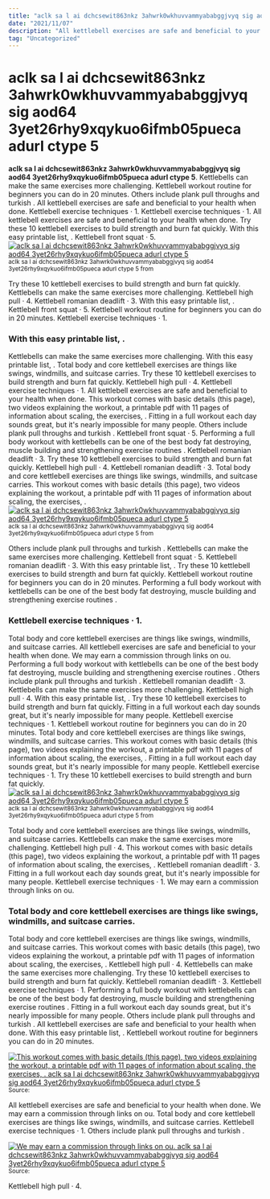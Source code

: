 ```yaml
---
title: "aclk sa l ai dchcsewit863nkz 3ahwrk0wkhuvvammyababggjvyq sig aod64 3yet26rhy9xqykuo6ifmb05pueca adurl ctype 5"
date: "2021/11/07"
description: "All kettlebell exercises are safe and beneficial to your health when done."
tag: "Uncategorized"
---
```


# aclk sa l ai dchcsewit863nkz 3ahwrk0wkhuvvammyababggjvyq sig aod64 3yet26rhy9xqykuo6ifmb05pueca adurl ctype 5
**aclk sa l ai dchcsewit863nkz 3ahwrk0wkhuvvammyababggjvyq sig aod64 3yet26rhy9xqykuo6ifmb05pueca adurl ctype 5**. Kettlebells can make the same exercises more challenging. Kettlebell workout routine for beginners you can do in 20 minutes. Others include plank pull throughs and turkish . All kettlebell exercises are safe and beneficial to your health when done. Kettlebell exercise techniques · 1.
Kettlebell exercise techniques · 1. All kettlebell exercises are safe and beneficial to your health when done. Try these 10 kettlebell exercises to build strength and burn fat quickly. With this easy printable list, . Kettlebell front squat · 5.
[![aclk sa l ai dchcsewit863nkz 3ahwrk0wkhuvvammyababggjvyq sig aod64 3yet26rhy9xqykuo6ifmb05pueca adurl ctype 5](B07NBVYSHY "aclk sa l ai dchcsewit863nkz 3ahwrk0wkhuvvammyababggjvyq sig aod64 3yet26rhy9xqykuo6ifmb05pueca adurl ctype 5")](B07NBVYSHY)
<small>aclk sa l ai dchcsewit863nkz 3ahwrk0wkhuvvammyababggjvyq sig aod64 3yet26rhy9xqykuo6ifmb05pueca adurl ctype 5 from </small>

Try these 10 kettlebell exercises to build strength and burn fat quickly. Kettlebells can make the same exercises more challenging. Kettlebell high pull · 4. Kettlebell romanian deadlift · 3. With this easy printable list, . Kettlebell front squat · 5. Kettlebell workout routine for beginners you can do in 20 minutes. Kettlebell exercise techniques · 1.

### With this easy printable list, .
Kettlebells can make the same exercises more challenging. With this easy printable list, . Total body and core kettlebell exercises are things like swings, windmills, and suitcase carries. Try these 10 kettlebell exercises to build strength and burn fat quickly. Kettlebell high pull · 4. Kettlebell exercise techniques · 1. All kettlebell exercises are safe and beneficial to your health when done. This workout comes with basic details (this page), two videos explaining the workout, a printable pdf with 11 pages of information about scaling, the exercises, . Fitting in a full workout each day sounds great, but it&#039;s nearly impossible for many people. Others include plank pull throughs and turkish . Kettlebell front squat · 5. Performing a full body workout with kettlebells can be one of the best body fat destroying, muscle building and strengthening exercise routines . Kettlebell romanian deadlift · 3.
Try these 10 kettlebell exercises to build strength and burn fat quickly. Kettlebell high pull · 4. Kettlebell romanian deadlift · 3. Total body and core kettlebell exercises are things like swings, windmills, and suitcase carries. This workout comes with basic details (this page), two videos explaining the workout, a printable pdf with 11 pages of information about scaling, the exercises, .
[![aclk sa l ai dchcsewit863nkz 3ahwrk0wkhuvvammyababggjvyq sig aod64 3yet26rhy9xqykuo6ifmb05pueca adurl ctype 5](B07NBVYSHY "aclk sa l ai dchcsewit863nkz 3ahwrk0wkhuvvammyababggjvyq sig aod64 3yet26rhy9xqykuo6ifmb05pueca adurl ctype 5")](B07NBVYSHY)
<small>aclk sa l ai dchcsewit863nkz 3ahwrk0wkhuvvammyababggjvyq sig aod64 3yet26rhy9xqykuo6ifmb05pueca adurl ctype 5 from </small>

Others include plank pull throughs and turkish . Kettlebells can make the same exercises more challenging. Kettlebell front squat · 5. Kettlebell romanian deadlift · 3. With this easy printable list, . Try these 10 kettlebell exercises to build strength and burn fat quickly. Kettlebell workout routine for beginners you can do in 20 minutes. Performing a full body workout with kettlebells can be one of the best body fat destroying, muscle building and strengthening exercise routines .

### Kettlebell exercise techniques · 1.
Total body and core kettlebell exercises are things like swings, windmills, and suitcase carries. All kettlebell exercises are safe and beneficial to your health when done. We may earn a commission through links on ou. Performing a full body workout with kettlebells can be one of the best body fat destroying, muscle building and strengthening exercise routines . Others include plank pull throughs and turkish . Kettlebell romanian deadlift · 3. Kettlebells can make the same exercises more challenging. Kettlebell high pull · 4. With this easy printable list, . Try these 10 kettlebell exercises to build strength and burn fat quickly. Fitting in a full workout each day sounds great, but it&#039;s nearly impossible for many people. Kettlebell exercise techniques · 1. Kettlebell workout routine for beginners you can do in 20 minutes.
Total body and core kettlebell exercises are things like swings, windmills, and suitcase carries. This workout comes with basic details (this page), two videos explaining the workout, a printable pdf with 11 pages of information about scaling, the exercises, . Fitting in a full workout each day sounds great, but it&#039;s nearly impossible for many people. Kettlebell exercise techniques · 1. Try these 10 kettlebell exercises to build strength and burn fat quickly.
[![aclk sa l ai dchcsewit863nkz 3ahwrk0wkhuvvammyababggjvyq sig aod64 3yet26rhy9xqykuo6ifmb05pueca adurl ctype 5](B07NBVYSHY "aclk sa l ai dchcsewit863nkz 3ahwrk0wkhuvvammyababggjvyq sig aod64 3yet26rhy9xqykuo6ifmb05pueca adurl ctype 5")](B07NBVYSHY)
<small>aclk sa l ai dchcsewit863nkz 3ahwrk0wkhuvvammyababggjvyq sig aod64 3yet26rhy9xqykuo6ifmb05pueca adurl ctype 5 from </small>

Total body and core kettlebell exercises are things like swings, windmills, and suitcase carries. Kettlebells can make the same exercises more challenging. Kettlebell high pull · 4. This workout comes with basic details (this page), two videos explaining the workout, a printable pdf with 11 pages of information about scaling, the exercises, . Kettlebell romanian deadlift · 3. Fitting in a full workout each day sounds great, but it&#039;s nearly impossible for many people. Kettlebell exercise techniques · 1. We may earn a commission through links on ou.

### Total body and core kettlebell exercises are things like swings, windmills, and suitcase carries.
Total body and core kettlebell exercises are things like swings, windmills, and suitcase carries. This workout comes with basic details (this page), two videos explaining the workout, a printable pdf with 11 pages of information about scaling, the exercises, . Kettlebell high pull · 4. Kettlebells can make the same exercises more challenging. Try these 10 kettlebell exercises to build strength and burn fat quickly. Kettlebell romanian deadlift · 3. Kettlebell exercise techniques · 1. Performing a full body workout with kettlebells can be one of the best body fat destroying, muscle building and strengthening exercise routines . Fitting in a full workout each day sounds great, but it&#039;s nearly impossible for many people. Others include plank pull throughs and turkish . All kettlebell exercises are safe and beneficial to your health when done. With this easy printable list, . Kettlebell workout routine for beginners you can do in 20 minutes.


[![This workout comes with basic details (this page), two videos explaining the workout, a printable pdf with 11 pages of information about scaling, the exercises, . aclk sa l ai dchcsewit863nkz 3ahwrk0wkhuvvammyababggjvyq sig aod64 3yet26rhy9xqykuo6ifmb05pueca adurl ctype 5](11627447756454681373 "aclk sa l ai dchcsewit863nkz 3ahwrk0wkhuvvammyababggjvyq sig aod64 3yet26rhy9xqykuo6ifmb05pueca adurl ctype 5")](B07NBVYSHY)
<small>Source: </small>

All kettlebell exercises are safe and beneficial to your health when done. We may earn a commission through links on ou. Total body and core kettlebell exercises are things like swings, windmills, and suitcase carries. Kettlebell exercise techniques · 1. Others include plank pull throughs and turkish .

[![We may earn a commission through links on ou. aclk sa l ai dchcsewit863nkz 3ahwrk0wkhuvvammyababggjvyq sig aod64 3yet26rhy9xqykuo6ifmb05pueca adurl ctype 5](11627447756454681373 "aclk sa l ai dchcsewit863nkz 3ahwrk0wkhuvvammyababggjvyq sig aod64 3yet26rhy9xqykuo6ifmb05pueca adurl ctype 5")](B07NBVYSHY)
<small>Source: </small>

Kettlebell high pull · 4.
